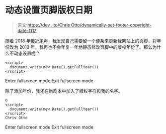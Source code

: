 # 动态设置页脚版权日期

> 原文:[https://dev . to/Chris Otto/dynamically-set-footer-copyright-date-1117](https://dev.to/chrisotto/dynamically-set-footer-copyright-date-1117)

随着 2018 年接近尾声，我发现自己需要留一个便条来更新我网站上的页脚，将年份改为 2019 年。我再也不会年复一年地静态修改页脚中的版权年份了。那么为什么不动态设置呢？

```
<script>
  document.write(new Date().getFullYear())
</script> 
```

Enter fullscreen mode Exit fullscreen mode

除了添加年份，我还在新剧本中加入了版权字符和我的名字。

```
©
<script>
  document.write(new Date().getFullYear())
</script>
Chris Otto 
```

Enter fullscreen mode Exit fullscreen mode
